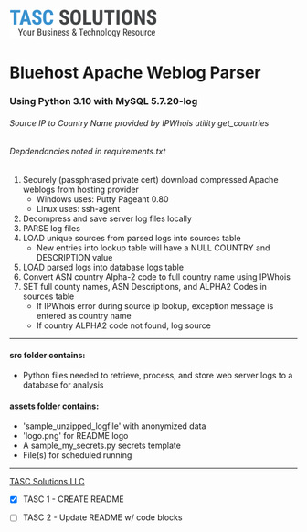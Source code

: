![TASCS LOGO](./assets/logo.png)

# Bluehost Apache Weblog Parser
### Using Python 3.10 with MySQL 5.7.20-log
###### Source IP to Country Name provided by IPWhois utility get_countries
###### Depdendancies noted in requirements.txt

1. Securely (passphrased private cert) download compressed Apache weblogs from hosting provider
    * Windows uses: Putty Pageant 0.80
    * Linux uses: ssh-agent 
1. Decompress and save server log files locally 
1. PARSE log files
1. LOAD unique sources from parsed logs into sources table
    * New entries into lookup table will have a NULL COUNTRY and DESCRIPTION value
1. LOAD parsed logs into database logs table
1. Convert ASN country Alpha-2 code to full country name using IPWhois 
1. SET full county names, ASN Descriptions, and ALPHA2 Codes in sources table
     * If IPWhois error during source ip lookup, exception message is entered as country name
     * If country ALPHA2 code not found, log source

---

#### src folder contains: 

* Python files needed to retrieve, process, and store web server logs to a database for analysis

#### assets folder contains:

* 'sample_unzipped_logfile'  with anonymized data
* 'logo.png' for README logo
* A sample_my_secrets.py secrets template
* File(s) for scheduled running
            
---

[TASC Solutions LLC](https://www.tascs.net)

* [x] TASC 1 - CREATE README
* [ ] TASC 2 - Update README w/ code blocks


